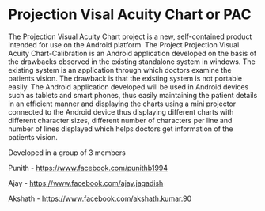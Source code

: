 # Projection Visal Acuity Chart or PAC

The Projection Visual Acuity Chart project is a new, self-contained product intended for use on the Android platform. The Project Projection Visual Acuity Chart-Calibration is an Android application developed on the basis of the drawbacks
observed in the existing standalone system in windows. The existing system is an application through which doctors examine the patients vision. The drawback is that the existing system is not portable easily. The Android application developed
will be used in Android devices such as tablets and smart phones, thus easily maintaining the patient details in an efficient manner and displaying the charts using a mini projector connected to the Android device thus displaying different charts with
different character sizes, different number of characters per line and number of lines displayed which helps doctors get information of the patients vision.



Developed in a group of 3 members

Punith - https://www.facebook.com/punithb1994

Ajay - https://www.facebook.com/ajay.jagadish

Akshath - https://www.facebook.com/akshath.kumar.90
